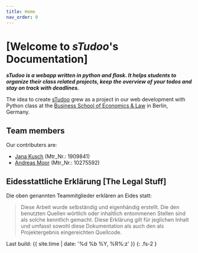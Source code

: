 ```yaml
---
title: Home
nav_order: 0
---
```


# [Welcome to *sTudoo*'s Documentation]

**_sTudoo is a webapp written in python and flask. It helps students to organize their class related projects, keep the overview of your todos and stay on track with deadlines._**

The idea to create [sTudoo](https://github.com/andrej-moor/sTudoo.git) grew as a project in our web development with Python class at the [Business School of Economics & Law](https://www.hwr-berlin.de/en/) in Berlin, Germany.

## Team members

Our contributers are:

- [Jana Kusch](https://github.com/JanaKusch) (Mtr_Nr.: 1909841)
- [Andreas Moor](https://github.com/andrej-moor) (Mtr_Nr.: 10275592)

## Eidesstattliche Erklärung [The Legal Stuff]

Die oben genannten Teammitglieder erklären an Eides statt:

> Diese Arbeit wurde selbständig und eigenhändig erstellt. Die den benutzten Quellen wörtlich oder inhaltlich entommenen Stellen sind als solche kenntlich gemacht. Diese Erklärung gilt für jeglichen Inhalt und umfasst sowohl diese Dokumentation als auch den als Projektergebnis eingereichten Quellcode.

Last build: {{ site.time | date: '%d %b %Y, %R%:z' }}
{: .fs-2 }
